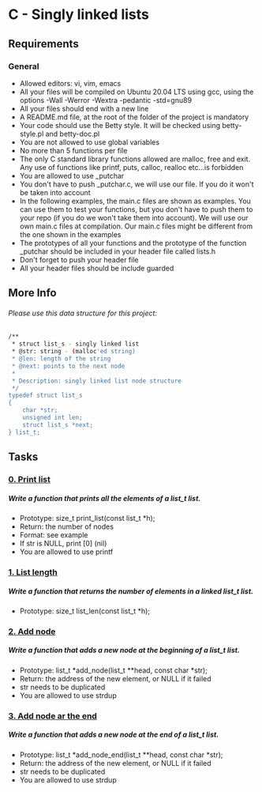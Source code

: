 # C - Singly linked lists

## Requirements

### General
- Allowed editors: vi, vim, emacs
- All your files will be compiled on Ubuntu 20.04 LTS using gcc, 
  using the options -Wall -Werror -Wextra -pedantic -std=gnu89
- All your files should end with a new line
- A README.md file, at the root of the folder of the project is mandatory
- Your code should use the Betty style. It will be checked using betty-style.pl and betty-doc.pl
- You are not allowed to use global variables
- No more than 5 functions per file
- The only C standard library functions allowed are malloc, free and exit. 
  Any use of functions like printf, puts, calloc, realloc etc...is forbidden
- You are allowed to use _putchar
- You don't have to push _putchar.c, we will use our file. If you do it won't be taken into account
- In the following examples, the main.c files are shown as examples. 
  You can use them to test your functions, but you don't have to push them to your repo 
  (if you do we won't take them into account). We will use our own main.c files at compilation. 
  Our main.c files might be different from the one shown in the examples
- The prototypes of all your functions and the prototype of 
  the function _putchar should be included in your header file called lists.h
- Don't forget to push your header file
- All your header files should be include guarded

## More Info

###### Please use this data structure for this project:

```bash
/**
 * struct list_s - singly linked list
 * @str: string - (malloc'ed string)
 * @len: length of the string
 * @next: points to the next node
 *
 * Description: singly linked list node structure
 */
typedef struct list_s
{
    char *str;
    unsigned int len;
    struct list_s *next;
} list_t;
```

## Tasks

### [0. Print list](https://github.com/WennieL/holbertonschool-low_level_programming/blob/main/singly_linked_lists/0-print_list.c)
##### Write a function that prints all the elements of a list_t list.

- Prototype: size_t print_list(const list_t *h);
- Return: the number of nodes
- Format: see example
- If str is NULL, print [0] (nil)
- You are allowed to use printf

### [1. List length](https://github.com/WennieL/holbertonschool-low_level_programming/blob/main/singly_linked_lists/1-list_len.c)
##### Write a function that returns the number of elements in a linked list_t list.

- Prototype: size_t list_len(const list_t *h);

### [2. Add node](https://github.com/WennieL/holbertonschool-low_level_programming/blob/main/singly_linked_lists/2-add_node.c)
##### Write a function that adds a new node at the beginning of a list_t list.

- Prototype: list_t *add_node(list_t **head, const char *str);
- Return: the address of the new element, or NULL if it failed
- str needs to be duplicated
- You are allowed to use strdup

### [3. Add node ar the end]()
##### Write a function that adds a new node at the end of a list_t list.

- Prototype: list_t *add_node_end(list_t **head, const char *str);
- Return: the address of the new element, or NULL if it failed
- str needs to be duplicated
- You are allowed to use strdup

